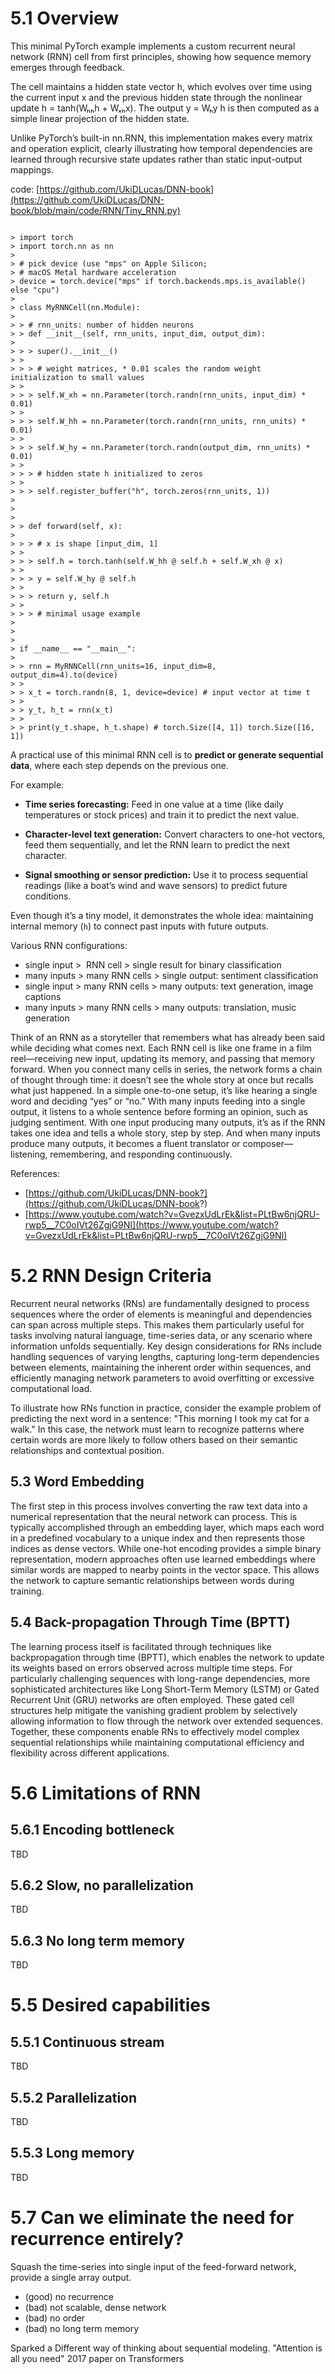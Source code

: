 # 5.1 Overview

This minimal PyTorch example implements a custom recurrent neural network (RNN) cell from first principles, showing how sequence memory emerges through feedback.

The cell maintains a hidden state vector h, which evolves over time using the current input x and the previous hidden state through the nonlinear update h = tanh(Wₕₕh + Wₓₕx). The output y = Wₕy h is then computed as a simple linear projection of the hidden state.

Unlike PyTorch’s built-in nn.RNN, this implementation makes every matrix and operation explicit, clearly illustrating how temporal dependencies are learned through recursive state updates rather than static input-output mappings.

  
code: [https://github.com/UkiDLucas/DNN-book](https://github.com/UkiDLucas/DNN-book/blob/main/code/RNN/Tiny_RNN.py)  
  
  
  
```

> import torch  
> import torch.nn as nn  
>   
> # pick device (use "mps" on Apple Silicon;  
> # macOS Metal hardware acceleration  
> device = torch.device("mps" if torch.backends.mps.is_available() else "cpu")  
>   
> class MyRNNCell(nn.Module):  
> 
> > # rnn_units: number of hidden neurons  
> > def __init__(self, rnn_units, input_dim, output_dim):  
> 
> > > super().__init__()
> > 
> > > # weight matrices, * 0.01 scales the random weight initialization to small values
> > 
> > > self.W_xh = nn.Parameter(torch.randn(rnn_units, input_dim) * 0.01)
> > 
> > > self.W_hh = nn.Parameter(torch.randn(rnn_units, rnn_units) * 0.01)
> > 
> > > self.W_hy = nn.Parameter(torch.randn(output_dim, rnn_units) * 0.01)
> > 
> > > # hidden state h initialized to zeros
> > 
> > > self.register_buffer("h", torch.zeros(rnn_units, 1))
> 
>   
> 
> > def forward(self, x):
> 
> > > # x is shape [input_dim, 1]
> > 
> > > self.h = torch.tanh(self.W_hh @ self.h + self.W_xh @ x)
> > 
> > > y = self.W_hy @ self.h
> > 
> > > return y, self.h
> > 
> > > # minimal usage example
> 
>   
>   
> if __name__ == "__main__":  
> 
> > rnn = MyRNNCell(rnn_units=16, input_dim=8, output_dim=4).to(device)
> > 
> > x_t = torch.randn(8, 1, device=device) # input vector at time t
> > 
> > y_t, h_t = rnn(x_t)
> > 
> > print(y_t.shape, h_t.shape) # torch.Size([4, 1]) torch.Size([16, 1])

```

  

A practical use of this minimal RNN cell is to **predict or generate sequential data**, where each step depends on the previous one.

For example:

- **Time series forecasting:** Feed in one value at a time (like daily temperatures or stock prices) and train it to predict the next value.
    
- **Character-level text generation:** Convert characters to one-hot vectors, feed them sequentially, and let the RNN learn to predict the next character.
    
- **Signal smoothing or sensor prediction:** Use it to process sequential readings (like a boat’s wind and wave sensors) to predict future conditions.
    

Even though it’s a tiny model, it demonstrates the whole idea: maintaining internal memory (`h`) to connect past inputs with future outputs.

Various RNN configurations:

- single input >  RNN cell > single result for binary classification
- many inputs > many RNN cells > single output: sentiment classification
- single input > many RNN cells > many outputs: text generation, image captions
- many inputs > many RNN cells > many outputs: translation, music generation

Think of an RNN as a storyteller that remembers what has already been said while deciding what comes next. Each RNN cell is like one frame in a film reel—receiving new input, updating its memory, and passing that memory forward. When you connect many cells in series, the network forms a chain of thought through time: it doesn’t see the whole story at once but recalls what just happened. In a simple one-to-one setup, it’s like hearing a single word and deciding “yes” or “no.” With many inputs feeding into a single output, it listens to a whole sentence before forming an opinion, such as judging sentiment. With one input producing many outputs, it’s as if the RNN takes one idea and tells a whole story, step by step. And when many inputs produce many outputs, it becomes a fluent translator or composer—listening, remembering, and responding continuously.

References:

- [https://github.com/UkiDLucas/DNN-book?](https://github.com/UkiDLucas/DNN-book?)
- [https://www.youtube.com/watch?v=GvezxUdLrEk&list=PLtBw6njQRU-rwp5__7C0oIVt26ZgjG9NI](https://www.youtube.com/watch?v=GvezxUdLrEk&list=PLtBw6njQRU-rwp5__7C0oIVt26ZgjG9NI) 


# 5.2 RNN Design Criteria

Recurrent neural networks (RNs) are fundamentally designed to process sequences where the order of elements is meaningful and dependencies can span across multiple steps. This makes them particularly useful for tasks involving natural language, time-series data, or any scenario where information unfolds sequentially. Key design considerations for RNs include handling sequences of varying lengths, capturing long-term dependencies between elements, maintaining the inherent order within sequences, and efficiently managing network parameters to avoid overfitting or excessive computational load.

To illustrate how RNs function in practice, consider the example problem of predicting the next word in a sentence: "This morning I took my cat for a walk." In this case, the network must learn to recognize patterns where certain words are more likely to follow others based on their semantic relationships and contextual position. 
## 5.3 Word Embedding

The first step in this process involves converting the raw text data into a numerical representation that the neural network can process. This is typically accomplished through an embedding layer, which maps each word in a predefined vocabulary to a unique index and then represents those indices as dense vectors. While one-hot encoding provides a simple binary representation, modern approaches often use learned embeddings where similar words are mapped to nearby points in the vector space. This allows the network to capture semantic relationships between words during training.

## 5.4 Back-propagation Through Time (BPTT)

The learning process itself is facilitated through techniques like backpropagation through time (BPTT), which enables the network to update its weights based on errors observed across multiple time steps. For particularly challenging sequences with long-range dependencies, more sophisticated architectures like Long Short-Term Memory (LSTM) or Gated Recurrent Unit (GRU) networks are often employed. These gated cell structures help mitigate the vanishing gradient problem by selectively allowing information to flow through the network over extended sequences. Together, these components enable RNs to effectively model complex sequential relationships while maintaining computational efficiency and flexibility across different applications.


# 5.6 Limitations of RNN

## 5.6.1 Encoding bottleneck
TBD

## 5.6.2 Slow, no parallelization

TBD

## 5.6.3 No long term memory

TBD 
# 5.5 Desired capabilities

## 5.5.1 Continuous stream
TBD

## 5.5.2 Parallelization
TBD

## 5.5.3 Long memory
TBD

# 5.7 Can we eliminate the need for recurrence entirely?


Squash the time-series into single input of the feed-forward network, provide a single array output.
- (good) no recurrence 
- (bad) not scalable, dense network
- (bad) no order
- (bad) no long term memory

Sparked a Different way of thinking about sequential modeling.
"Attention is all you need" 2017 paper on Transformers










